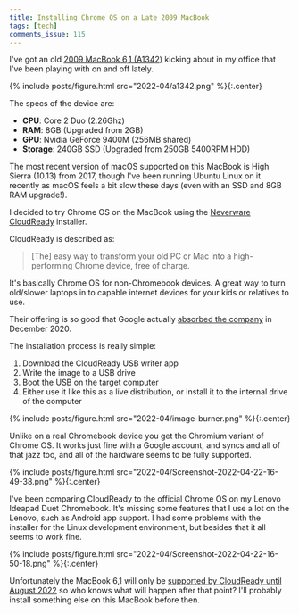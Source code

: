```yaml
---
title: Installing Chrome OS on a Late 2009 MacBook
tags: [tech]
comments_issue: 115
---
```


I've got an old [2009 MacBook 6,1 (A1342)](https://everymac.com/systems/apple/macbook/specs/macbook-core-2-duo-2.26-white-13-polycarbonate-unibody-late-2009-specs.html) kicking about in my office that I've been playing with on and off lately.

<!-- more -->

{% include posts/figure.html src="2022-04/a1342.png" %}{:.center}

The specs of the device are:

- **CPU**: Core 2 Duo (2.26Ghz)
- **RAM**: 8GB (Upgraded from 2GB)
- **GPU**: Nvidia GeForce 9400M (256MB shared)
- **Storage**: 240GB SSD (Upgraded from 250GB 5400RPM HDD)

The most recent version of macOS supported on this MacBook is High Sierra (10.13) from 2017, though I've been running Ubuntu Linux on it recently as macOS feels a bit slow these days (even with an SSD and 8GB RAM upgrade!).

I decided to try Chrome OS on the MacBook using the [Neverware CloudReady](https://www.neverware.com/freedownload#intro-text) installer.

CloudReady is described as:

> [The] easy way to transform your old PC or Mac into a high-performing Chrome device, free of charge.

It's basically Chrome OS for non-Chromebook devices. A great way to turn old/slower laptops in to capable internet devices for your kids or relatives to use.

Their offering is so good that Google actually [absorbed the company](https://cloudreadykb.neverware.com/s/article/Neverware-is-now-part-of-Google-FAQ) in December 2020.

The installation process is really simple:

1. Download the CloudReady USB writer app
2. Write the image to a USB drive
3. Boot the USB on the target computer
4. Either use it like this as a live distribution, or install it to the internal drive of the computer

{% include posts/figure.html src="2022-04/image-burner.png" %}{:.center}

Unlike on a real Chromebook device you get the Chromium variant of Chrome OS. It works just fine with a Google account, and syncs and all of that jazz too, and all of the hardware seems to be fully supported.

{% include posts/figure.html src="2022-04/Screenshot-2022-04-22-16-49-38.png" %}{:.center}

I've been comparing CloudReady to the official Chrome OS on my Lenovo Ideapad Duet Chromebook. It's missing some features that I use a lot on the Lenovo, such as Android app support. I had some problems with the installer for the  Linux development environment, but besides that it all seems to work fine.

{% include posts/figure.html src="2022-04/Screenshot-2022-04-22-16-50-18.png" %}{:.center}

Unfortunately the MacBook 6,1 will only be [supported by CloudReady until August 2022](https://cloudreadykb.neverware.com/s/article/Reference-List-of-Decertified-Models) so who knows what will happen after that point? I'll probably install something else on this MacBook before then.
